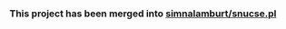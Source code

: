 ### This project has been merged into [simnalamburt/snucse.pl](https://github.com/simnalamburt/snucse.pl/tree/master/hw4)
